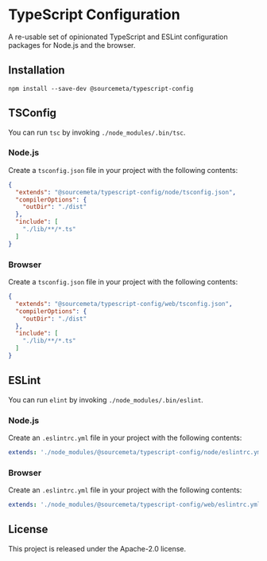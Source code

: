 TypeScript Configuration
========================

A re-usable set of opinionated TypeScript and ESLint configuration packages for
Node.js and the browser.

Installation
------------

```
npm install --save-dev @sourcemeta/typescript-config
```

TSConfig
--------

You can run `tsc` by invoking `./node_modules/.bin/tsc`.

### Node.js

Create a `tsconfig.json` file in your project with the following contents:

```json
{
  "extends": "@sourcemeta/typescript-config/node/tsconfig.json",
  "compilerOptions": {
    "outDir": "./dist"
  },
  "include": [
    "./lib/**/*.ts"
  ]
}
```

### Browser

Create a `tsconfig.json` file in your project with the following contents:

```json
{
  "extends": "@sourcemeta/typescript-config/web/tsconfig.json",
  "compilerOptions": {
    "outDir": "./dist"
  },
  "include": [
    "./lib/**/*.ts"
  ]
}
```

ESLint
------

You can run `elint` by invoking `./node_modules/.bin/eslint`.

### Node.js

Create an `.eslintrc.yml` file in your project with the following contents:

```yaml
extends: './node_modules/@sourcemeta/typescript-config/node/eslintrc.yml'
```

### Browser

Create an `.eslintrc.yml` file in your project with the following contents:

```yaml
extends: './node_modules/@sourcemeta/typescript-config/web/eslintrc.yml'
```

License
-------

This project is released under the Apache-2.0 license.
